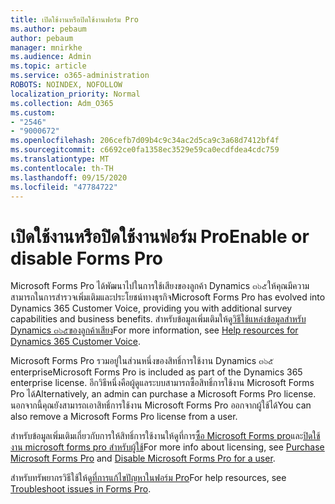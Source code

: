 ```yaml
---
title: เปิดใช้งานหรือปิดใช้งานฟอร์ม Pro
ms.author: pebaum
author: pebaum
manager: mnirkhe
ms.audience: Admin
ms.topic: article
ms.service: o365-administration
ROBOTS: NOINDEX, NOFOLLOW
localization_priority: Normal
ms.collection: Adm_O365
ms.custom:
- "2546"
- "9000672"
ms.openlocfilehash: 206cefb7d09b4c9c34ac2d5ca9c3a68d7412bf4f
ms.sourcegitcommit: c6692ce0fa1358ec3529e59ca0ecdfdea4cdc759
ms.translationtype: MT
ms.contentlocale: th-TH
ms.lasthandoff: 09/15/2020
ms.locfileid: "47784722"
---
```

# <a name="enable-or-disable-forms-pro"></a><span data-ttu-id="0ba15-102">เปิดใช้งานหรือปิดใช้งานฟอร์ม Pro</span><span class="sxs-lookup"><span data-stu-id="0ba15-102">Enable or disable Forms Pro</span></span>

<span data-ttu-id="0ba15-103">Microsoft Forms Pro ได้พัฒนาไปในการใช้เสียงของลูกค้า Dynamics ๓๖๕ให้คุณมีความสามารถในการสำรวจเพิ่มเติมและประโยชน์ทางธุรกิจ</span><span class="sxs-lookup"><span data-stu-id="0ba15-103">Microsoft Forms Pro has evolved into Dynamics 365 Customer Voice, providing you with additional survey capabilities and business benefits.</span></span> <span data-ttu-id="0ba15-104">สำหรับข้อมูลเพิ่มเติมให้ดู[วิธีใช้แหล่งข้อมูลสำหรับ Dynamics ๓๖๕ของลูกค้าเสียง](https://go.microsoft.com/fwlink/p/?linkid=2128357)</span><span class="sxs-lookup"><span data-stu-id="0ba15-104">For more information, see [Help resources for Dynamics 365 Customer Voice](https://go.microsoft.com/fwlink/p/?linkid=2128357).</span></span>  

<span data-ttu-id="0ba15-105">Microsoft Forms Pro รวมอยู่ในส่วนหนึ่งของสิทธิ์การใช้งาน Dynamics ๓๖๕ enterprise</span><span class="sxs-lookup"><span data-stu-id="0ba15-105">Microsoft Forms Pro is included as part of the Dynamics 365 enterprise license.</span></span> <span data-ttu-id="0ba15-106">อีกวิธีหนึ่งคือผู้ดูแลระบบสามารถซื้อสิทธิ์การใช้งาน Microsoft Forms Pro ได้</span><span class="sxs-lookup"><span data-stu-id="0ba15-106">Alternatively, an admin can purchase a Microsoft Forms Pro license.</span></span> <span data-ttu-id="0ba15-107">นอกจากนี้คุณยังสามารถเอาสิทธิ์การใช้งาน Microsoft Forms Pro ออกจากผู้ใช้ได้</span><span class="sxs-lookup"><span data-stu-id="0ba15-107">You can also remove a Microsoft Forms Pro license from a user.</span></span>  

<span data-ttu-id="0ba15-108">สำหรับข้อมูลเพิ่มเติมเกี่ยวกับการให้สิทธิ์การใช้งานให้ดูที่การ[ซื้อ Microsoft Forms pro](https://docs.microsoft.com/forms-pro/purchase#purchase-microsoft-forms-pro-for-users-in-a-dynamics-365-tenant)และ[ปิดใช้งาน microsoft forms pro สำหรับผู้ใช้](https://docs.microsoft.com/forms-pro/purchase#disable-microsoft-forms-pro-for-a-user-1)</span><span class="sxs-lookup"><span data-stu-id="0ba15-108">For more info about licensing, see [Purchase Microsoft Forms Pro](https://docs.microsoft.com/forms-pro/purchase#purchase-microsoft-forms-pro-for-users-in-a-dynamics-365-tenant) and [Disable Microsoft Forms Pro for a user](https://docs.microsoft.com/forms-pro/purchase#disable-microsoft-forms-pro-for-a-user-1).</span></span>
  
<span data-ttu-id="0ba15-109">สำหรับทรัพยากรวิธีใช้ให้ดู[ที่การแก้ไขปัญหาในฟอร์ม Pro](https://docs.microsoft.com/forms-pro/troubleshoot)</span><span class="sxs-lookup"><span data-stu-id="0ba15-109">For help resources, see [Troubleshoot issues in Forms Pro](https://docs.microsoft.com/forms-pro/troubleshoot).</span></span>